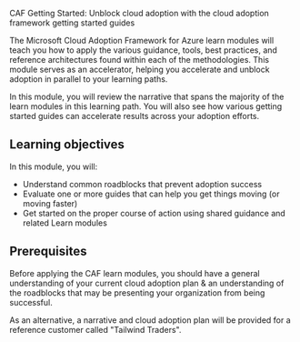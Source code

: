 CAF Getting Started: Unblock cloud adoption with the cloud adoption framework getting started guides

The Microsoft Cloud Adoption Framework for Azure learn modules will teach you how to apply the various guidance, tools, best practices, and reference architectures found within each of the methodologies. This module serves as an accelerator, helping you accelerate and unblock adoption in parallel to your learning paths.

In this module, you will review the narrative that spans the majority of the learn modules in this learning path. You will also see how various getting started guides can accelerate results across your adoption efforts.

## Learning objectives

In this module, you will:

- Understand common roadblocks that prevent adoption success
- Evaluate one or more guides that can help you get things moving (or moving faster)
- Get started on the proper course of action using shared guidance and related Learn modules

## Prerequisites

Before applying the CAF learn modules, you should have a general understanding of your current cloud adoption plan & an understanding of the roadblocks that may be presenting your organization from being successful.

As an alternative, a narrative and cloud adoption plan will be provided for a reference customer called "Tailwind Traders".
